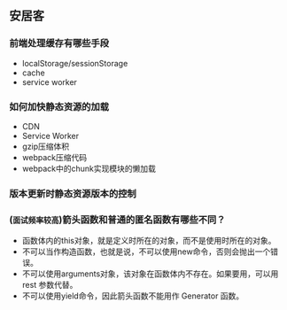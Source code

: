 ## 安居客
### 前端处理缓存有哪些手段
+ localStorage/sessionStorage
+ cache
+ service worker

### 如何加快静态资源的加载
+ CDN
+ Service Worker
+ gzip压缩体积
+ webpack压缩代码
+ webpack中的chunk实现模块的懒加载

### 版本更新时静态资源版本的控制

### (`面试频率较高`)箭头函数和普通的匿名函数有哪些不同？
+ 函数体内的this对象，就是定义时所在的对象，而不是使用时所在的对象。
+ 不可以当作构造函数，也就是说，不可以使用new命令，否则会抛出一个错误。
+ 不可以使用arguments对象，该对象在函数体内不存在。如果要用，可以用 rest 参数代替。
+ 不可以使用yield命令，因此箭头函数不能用作 Generator 函数。